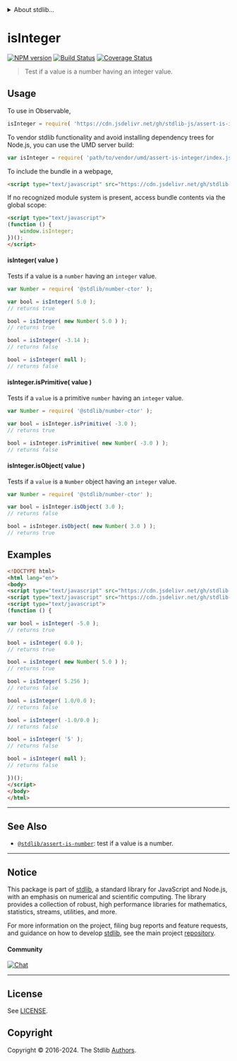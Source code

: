 <!--

@license Apache-2.0

Copyright (c) 2018 The Stdlib Authors.

Licensed under the Apache License, Version 2.0 (the "License");
you may not use this file except in compliance with the License.
You may obtain a copy of the License at

   http://www.apache.org/licenses/LICENSE-2.0

Unless required by applicable law or agreed to in writing, software
distributed under the License is distributed on an "AS IS" BASIS,
WITHOUT WARRANTIES OR CONDITIONS OF ANY KIND, either express or implied.
See the License for the specific language governing permissions and
limitations under the License.

-->


<details>
  <summary>
    About stdlib...
  </summary>
  <p>We believe in a future in which the web is a preferred environment for numerical computation. To help realize this future, we've built stdlib. stdlib is a standard library, with an emphasis on numerical and scientific computation, written in JavaScript (and C) for execution in browsers and in Node.js.</p>
  <p>The library is fully decomposable, being architected in such a way that you can swap out and mix and match APIs and functionality to cater to your exact preferences and use cases.</p>
  <p>When you use stdlib, you can be absolutely certain that you are using the most thorough, rigorous, well-written, studied, documented, tested, measured, and high-quality code out there.</p>
  <p>To join us in bringing numerical computing to the web, get started by checking us out on <a href="https://github.com/stdlib-js/stdlib">GitHub</a>, and please consider <a href="https://opencollective.com/stdlib">financially supporting stdlib</a>. We greatly appreciate your continued support!</p>
</details>

# isInteger

[![NPM version][npm-image]][npm-url] [![Build Status][test-image]][test-url] [![Coverage Status][coverage-image]][coverage-url] <!-- [![dependencies][dependencies-image]][dependencies-url] -->

> Test if a value is a number having an integer value.



<section class="usage">

## Usage

To use in Observable,

```javascript
isInteger = require( 'https://cdn.jsdelivr.net/gh/stdlib-js/assert-is-integer@umd/browser.js' )
```

To vendor stdlib functionality and avoid installing dependency trees for Node.js, you can use the UMD server build:

```javascript
var isInteger = require( 'path/to/vendor/umd/assert-is-integer/index.js' )
```

To include the bundle in a webpage,

```html
<script type="text/javascript" src="https://cdn.jsdelivr.net/gh/stdlib-js/assert-is-integer@umd/browser.js"></script>
```

If no recognized module system is present, access bundle contents via the global scope:

```html
<script type="text/javascript">
(function () {
    window.isInteger;
})();
</script>
```

#### isInteger( value )

Tests if a value is a `number` having an `integer` value.

<!-- eslint-disable no-new-wrappers -->

```javascript
var Number = require( '@stdlib/number-ctor' );

var bool = isInteger( 5.0 );
// returns true

bool = isInteger( new Number( 5.0 ) );
// returns true

bool = isInteger( -3.14 );
// returns false

bool = isInteger( null );
// returns false
```

#### isInteger.isPrimitive( value )

Tests if a `value` is a primitive `number` having an `integer` value.

<!-- eslint-disable no-new-wrappers -->

```javascript
var Number = require( '@stdlib/number-ctor' );

var bool = isInteger.isPrimitive( -3.0 );
// returns true

bool = isInteger.isPrimitive( new Number( -3.0 ) );
// returns false
```

#### isInteger.isObject( value )

Tests if a `value` is a `Number` object having an `integer` value.

<!-- eslint-disable no-new-wrappers -->

```javascript
var Number = require( '@stdlib/number-ctor' );

var bool = isInteger.isObject( 3.0 );
// returns false

bool = isInteger.isObject( new Number( 3.0 ) );
// returns true
```

</section>

<!-- /.usage -->

<section class="examples">

## Examples

<!-- eslint-disable no-new-wrappers -->

<!-- eslint no-undef: "error" -->

```html
<!DOCTYPE html>
<html lang="en">
<body>
<script type="text/javascript" src="https://cdn.jsdelivr.net/gh/stdlib-js/number-ctor@umd/browser.js"></script>
<script type="text/javascript" src="https://cdn.jsdelivr.net/gh/stdlib-js/assert-is-integer@umd/browser.js"></script>
<script type="text/javascript">
(function () {

var bool = isInteger( -5.0 );
// returns true

bool = isInteger( 0.0 );
// returns true

bool = isInteger( new Number( 5.0 ) );
// returns true

bool = isInteger( 5.256 );
// returns false

bool = isInteger( 1.0/0.0 );
// returns false

bool = isInteger( -1.0/0.0 );
// returns false

bool = isInteger( '5' );
// returns false

bool = isInteger( null );
// returns false

})();
</script>
</body>
</html>
```

</section>

<!-- /.examples -->

<!-- Section for related `stdlib` packages. Do not manually edit this section, as it is automatically populated. -->

<section class="related">

* * *

## See Also

-   <span class="package-name">[`@stdlib/assert-is-number`][@stdlib/assert/is-number]</span><span class="delimiter">: </span><span class="description">test if a value is a number.</span>

</section>

<!-- /.related -->

<!-- Section for all links. Make sure to keep an empty line after the `section` element and another before the `/section` close. -->


<section class="main-repo" >

* * *

## Notice

This package is part of [stdlib][stdlib], a standard library for JavaScript and Node.js, with an emphasis on numerical and scientific computing. The library provides a collection of robust, high performance libraries for mathematics, statistics, streams, utilities, and more.

For more information on the project, filing bug reports and feature requests, and guidance on how to develop [stdlib][stdlib], see the main project [repository][stdlib].

#### Community

[![Chat][chat-image]][chat-url]

---

## License

See [LICENSE][stdlib-license].


## Copyright

Copyright &copy; 2016-2024. The Stdlib [Authors][stdlib-authors].

</section>

<!-- /.stdlib -->

<!-- Section for all links. Make sure to keep an empty line after the `section` element and another before the `/section` close. -->

<section class="links">

[npm-image]: http://img.shields.io/npm/v/@stdlib/assert-is-integer.svg
[npm-url]: https://npmjs.org/package/@stdlib/assert-is-integer

[test-image]: https://github.com/stdlib-js/assert-is-integer/actions/workflows/test.yml/badge.svg?branch=main
[test-url]: https://github.com/stdlib-js/assert-is-integer/actions/workflows/test.yml?query=branch:main

[coverage-image]: https://img.shields.io/codecov/c/github/stdlib-js/assert-is-integer/main.svg
[coverage-url]: https://codecov.io/github/stdlib-js/assert-is-integer?branch=main

<!--

[dependencies-image]: https://img.shields.io/david/stdlib-js/assert-is-integer.svg
[dependencies-url]: https://david-dm.org/stdlib-js/assert-is-integer/main

-->

[chat-image]: https://img.shields.io/gitter/room/stdlib-js/stdlib.svg
[chat-url]: https://app.gitter.im/#/room/#stdlib-js_stdlib:gitter.im

[stdlib]: https://github.com/stdlib-js/stdlib

[stdlib-authors]: https://github.com/stdlib-js/stdlib/graphs/contributors

[umd]: https://github.com/umdjs/umd
[es-module]: https://developer.mozilla.org/en-US/docs/Web/JavaScript/Guide/Modules

[deno-url]: https://github.com/stdlib-js/assert-is-integer/tree/deno
[umd-url]: https://github.com/stdlib-js/assert-is-integer/tree/umd
[esm-url]: https://github.com/stdlib-js/assert-is-integer/tree/esm
[branches-url]: https://github.com/stdlib-js/assert-is-integer/blob/main/branches.md

[stdlib-license]: https://raw.githubusercontent.com/stdlib-js/assert-is-integer/main/LICENSE

<!-- <related-links> -->

[@stdlib/assert/is-number]: https://github.com/stdlib-js/assert-is-number/tree/umd

<!-- </related-links> -->

</section>

<!-- /.links -->
